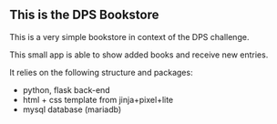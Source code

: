 ## This is the DPS Bookstore

This is a very simple bookstore in context of the DPS challenge.

This small app is able to show added books and receive new entries.

It relies on the following structure and packages:
- python, flask back-end
- html + css template from jinja+pixel+lite
- mysql database (mariadb)


